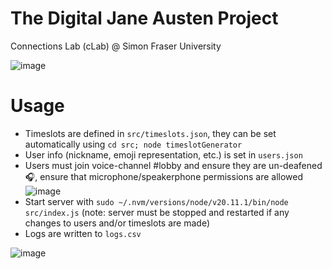 # The Digital Jane Austen Project
Connections Lab (cLab) @ Simon Fraser University

![image](https://github.com/sfu-cLab/austen-project/assets/45186464/f5a1eb59-580f-4d7a-9a48-33207f76dea5)


# Usage
- Timeslots are defined in `src/timeslots.json`, they can be set automatically using `cd src; node timeslotGenerator`
- User  info (nickname, emoji representation, etc.) is set in `users.json` 
- Users must join voice-channel #lobby and ensure they are un-deafened 🎧, ensure that microphone/speakerphone permissions are allowed  
 ![image](https://github.com/sfu-cLab/austen-project/assets/45186464/9990bd06-a25f-4947-874a-dea6539f6eb9)
- Start server with `sudo ~/.nvm/versions/node/v20.11.1/bin/node src/index.js` (note: server must be stopped and restarted if any changes to users and/or timeslots are made)
- Logs are written to `logs.csv`



![image](https://github.com/sfu-cLab/austen-project/assets/45186464/ea383dc2-016c-48c0-9d6b-c9d602b72c13)
